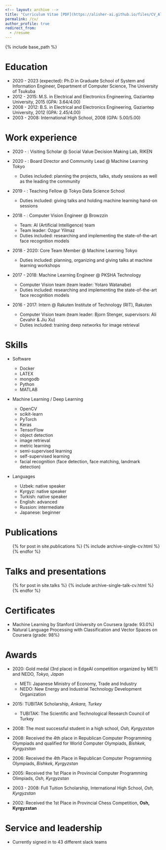 ```yaml
---
<!-- layout: archive -->
title: "Curriculum Vitae [PDF](https://alisher-ai.github.io/files/CV_Alisher_Abdulkhaev.pdf)"
permalink: /cv/
author_profile: true
redirect_from:
  - /resume
---
```


{% include base_path %}

<!-- <embed src="https://alisher-ai.github.io/files/CV_Alisher_Abdulkhaev.pdf" type="application/pdf"/> -->


Education
======
* 2020 - 2023 (expected): Ph.D in Graduate School of System and Information Engineer, Department of Computer Science, The University of Tsukuba
* 2012 - 2015: M.S. in Electrical and Electronics Engineering, Gaziantep University, 2015 (GPA: 3.64/4.00)
* 2008 - 2012: B.S. in Electrical and Electronics Engineering, Gaziantep University, 2012 (GPA: 2.45/4.00)
* 2003 - 2008: International High School, 2008 (GPA: 5.00/5.00)


Work experience
======
* 2020 - : Visiting Scholar @ Social Value Decision Making Lab, RIKEN
  
* 2020 - : Board Director and Community Lead @ Machine Learning Tokyo
  * Duties included: planning the projects, talks, study sessions as well as the leading the community 

* 2019 - : Teaching Fellow @ Tokyo Data Science School
  * Duties included: giving talks and holding machine learning hand-on sessions
  
* 2018 - : Computer Vision Engineer @ Browzzin
  * Team: AI (Artificial Intelligence) team
  * Team leader: Ozgur Yilmaz
  * Duties included: researching and implementing the state-of-the-art face recognition models

* 2018 - 2020: Core Team Member @ Machine Learning Tokyo
  * Duties included: planning, organizing and giving talks at machine learning workshops
  
* 2017 - 2018: Machine Learning Engineer @ PKSHA Technology
  * Computer Vision team (team leader: Yotaro Watanabe)
  * Duties included: researching and implementing the state-of-the-art face recognition models
  
  
* 2016 - 2017: Intern @ Rakuten Institute of Technology (RIT), Rakuten
  * Computer Vision team (team leader: Bjorn Stenger, supervisors: Ali Cevahir & Jiu Xu)
  * Duties included: training deep networks for image retrieval

  

  
  
Skills
======
* Software
  * Docker
  * LATEX
  * mongodb
  * Python
  * MATLAB
  
* Machine Learning / Deep Learning
  * OpenCV
  * scikit-learn
  * PyTorch
  * Keras
  * TensorFlow
  * object detection
  * image retrieval
  * metric learning
  * semi-supervised learning
  * self-supervised learning
  * facial recognition (face detection, face matching, landmark detection)
* Languages
  * Uzbek: native speaker
  * Kyrgyz: native speaker
  * Turkish: native speaker
  * English: advanced
  * Russion: intermediate
  * Japanese: beginner

Publications
======
  <ul>{% for post in site.publications %}
    {% include archive-single-cv.html %}
  {% endfor %}</ul>
  
Talks and presentations
======
  <ul>{% for post in site.talks %}
    {% include archive-single-talk-cv.html %}
  {% endfor %}</ul>
  
Certificates
======
* Machine Learning by Stanford University on Coursera (grade: 93.0%)
* Natural Language Processing with Classification and Vector Spaces on Coursera (grade: 98%)


Awards
======
* 2020: Gold medal (3rd place) in EdgeAI competition organized by METI and NEDO, _Tokyo, Japan_
  * METI: Japanese Ministry of Economy, Trade and Industry
  * NEDO: New Energy and Industrial Technology Development Organization

* 2015: TUBITAK Scholarship, _Ankara, Turkey_
  * TUBITAK: The Scientific and Technological Research Council of Turkey
  
* 2008: The most successful student in a high school, _Osh, Kyrgyzstan_

* 2008: Received the 4th place in Republican Computer Programming Olympiads and qualified for World Computer Olympiads, _Bishkek, Kyrgyzstan_

* 2006: Received the 4th Place in Republican Computer Programming Olympiads, _Bishkek, Kyrgyzstan_
  
* 2005: Received the 1st Place in Provincial Computer Programming Olimpiads, _Osh, Kyrgyzstan_

* 2003 - 2008: Full Tuition Scholarship, International High School, _Osh, Kyrgyzstan_

* 2002: Received the 1st Place in Provincial Chess Competition, __Osh, Kyrgyzstan__

Service and leadership
======
* Currently signed in to 43 different slack teams



